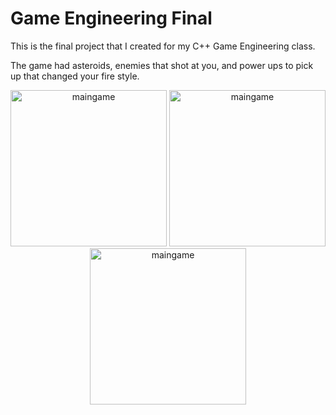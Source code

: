 # Game Engineering Final

This is the final project that I created for my C++ Game Engineering class. 

The game had asteroids, enemies that shot at you, and power ups to pick up that changed your fire style.



<p align="center">
  <img src="https://raw.githubusercontent.com/TrevorKinsie/Game-Engineering-Final/master/screen3.PNG" alt="maingame" width="250">
  <img src="https://raw.githubusercontent.com/TrevorKinsie/Game-Engineering-Final/master/screen2.png" alt="maingame" width="250">
  <img src="https://raw.githubusercontent.com/TrevorKinsie/Game-Engineering-Final/master/screen1.png" alt="maingame" width="250">
</p>

